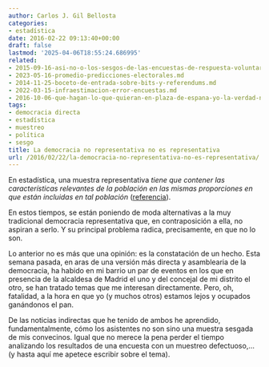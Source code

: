```yaml
---
author: Carlos J. Gil Bellosta
categories:
- estadística
date: 2016-02-22 09:13:40+00:00
draft: false
lastmod: '2025-04-06T18:55:24.686995'
related:
- 2015-09-16-asi-no-o-los-sesgos-de-las-encuestas-de-respuesta-voluntaria.md
- 2023-05-16-promedio-predicciones-electorales.md
- 2014-11-25-boceto-de-entrada-sobre-bits-y-referendums.md
- 2022-03-15-infraestimacion-error-encuestas.md
- 2016-10-06-que-hagan-lo-que-quieran-en-plaza-de-espana-yo-la-verdad-no-tengo-tiempo-para-leer-350-mb-de-documentacion.md
tags:
- democracia directa
- estadística
- muestreo
- política
- sesgo
title: La democracia no representativa no es representativa
url: /2016/02/22/la-democracia-no-representativa-no-es-representativa/
---
```


En estadística, una muestra representativa _tiene que contener las características relevantes de la población en las mismas proporciones en que están incluidas en tal población_ ([referencia](http://www.sai.com.ar/metodologia/rahycs/rahycs_v7_n2_06.htm)).

En estos tiempos, se están poniendo de moda alternativas a la muy tradicional democracia representativa que, en contraposición a ella, no aspiran a serlo. Y su principal problema radica, precisamente, en que no lo son.

Lo anterior no es más que una opinión: es la constatación de un hecho. Esta semana pasada, en aras de una versión más directa y asamblearia de la democracia, ha habido en mi barrio un par de eventos en los que en presencia de la alcaldesa de Madrid el uno y del concejal de mi distrito el otro, se han tratado temas que me interesan directamente. Pero, oh, fatalidad, a la hora en que yo (y muchos otros) estamos lejos y ocupados ganándonos el pan.

De las noticias indirectas que he tenido de ambos he aprendido, fundamentalmente, cómo los asistentes no son sino una muestra sesgada de mis convecinos. Igual que no merece la pena perder el tiempo analizando los resultados de una encuesta con un muestreo defectuoso,... (y hasta aquí me apetece escribir sobre el tema).